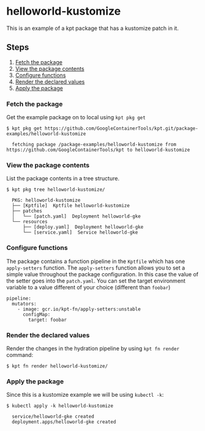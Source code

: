 # helloworld-kustomize

This is an example of a kpt package that has a kustomize
patch in it.

## Steps

1. [Fetch the package](#fetch-the-package)
2. [View the package contents](#view-the-package-contents)
3. [Configure functions](#configure-functions)
4. [Render the declared values](#render-the-declared-values)
5. [Apply the package](#apply-the-package)

### Fetch the package

Get the example package on to local using `kpt pkg get`

    $ kpt pkg get https://github.com/GoogleContainerTools/kpt.git/package-examples/helloworld-kustomize

      fetching package /package-examples/helloworld-kustomize from https://github.com/GoogleContainerTools/kpt to helloworld-kustomize

### View the package contents

List the package contents in a tree structure.

    $ kpt pkg tree helloworld-kustomize/

      PKG: helloworld-kustomize
      ├── [Kptfile]  Kptfile helloworld-kustomize
      ├── patches
      │   └── [patch.yaml]  Deployment helloworld-gke
      └── resources
          ├── [deploy.yaml]  Deployment helloworld-gke
          └── [service.yaml]  Service helloworld-gke

### Configure functions

The package contains a function pipeline in the `Kptfile` which has
one `apply-setters` function.  The `apply-setters` function allows you to
set a simple value throughout the package configuration.  In this case the
value of the setter goes into the `patch.yaml`.  You can set the target
environment variable to a value different of your choice (different
than `foobar`)

    pipeline:
      mutators:
        - image: gcr.io/kpt-fn/apply-setters:unstable
          configMap:
            target: foobar


### Render the declared values

Render the changes in the hydration pipeline by using `kpt fn render` command:

    $ kpt fn render helloworld-kustomize/

### Apply the package

Since this is a kustomize example we will be using `kubectl -k`:

    $ kubectl apply -k helloworld-kustomize

      service/helloworld-gke created
      deployment.apps/helloworld-gke created